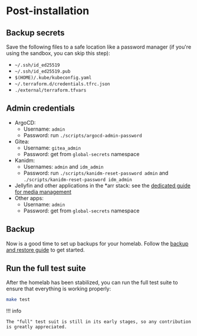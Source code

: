 # Post-installation

## Backup secrets

Save the following files to a safe location like a password manager (if you're using the sandbox, you can skip this step):

- `~/.ssh/id_ed25519`
- `~/.ssh/id_ed25519.pub`
- `$(HOME)/.kube/kubeconfig.yaml`
- `~/.terraform.d/credentials.tfrc.json`
- `./external/terraform.tfvars`

## Admin credentials

- ArgoCD:
    - Username: `admin`
    - Password: run `./scripts/argocd-admin-password`
- Gitea:
    - Username: `gitea_admin`
    - Password: get from `global-secrets` namespace
- Kanidm:
    - Usernames: `admin` and `idm_admin`
    - Password: run `./scripts/kanidm-reset-password admin` and `./scripts/kanidm-reset-password idm_admin`
- Jellyfin and other applications in the \*arr stack: see the [dedicated guide for media management](../how-to-guides/media-management.md)
- Other apps:
    - Username: `admin`
    - Password: get from `global-secrets` namespace

## Backup

Now is a good time to set up backups for your homelab.
Follow the [backup and restore guide](../how-to-guides/backup-and-restore.md) to get started.

## Run the full test suite

After the homelab has been stabilized, you can run the full test suite to ensure that everything is working properly:

```sh
make test
```

!!! info

    The "full" test suit is still in its early stages, so any contribution is greatly appreciated.
